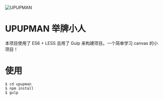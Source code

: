 ![UPUPMAN](http://ww4.sinaimg.cn/large/6d693dfegw1f1bfraye8oj20jg0b4dk6.jpg)

# UPUPMAN 举牌小人

本项目使用了 ES6 + LESS 且用了 Gulp 来构建项目。一个简单学习 canvas 的小项目！

# 使用
    
    $ cd upupman
    $ npm install
    $ gulp